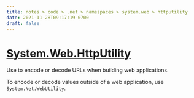 ```yaml
---
title: notes > code > .net > namespaces > system.web > httputility
date: 2021-11-28T09:17:19-0700
draft: false
---
```

# [System.Web.HttpUtility](https://docs.microsoft.com/en-us/dotnet/api/system.web.httputility?view=net-6.0)
Use to encode or decode URLs when building web applications.

To encode or decode values outside of a web application, use `System.Net.WebUtility`.